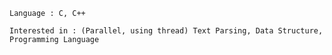     Language : C, C++

    Interested in : (Parallel, using thread) Text Parsing, Data Structure, Programming Language

